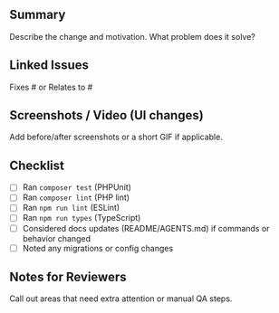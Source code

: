 ## Summary

Describe the change and motivation. What problem does it solve?

## Linked Issues

Fixes #<issue-number> or Relates to #<issue-number>

## Screenshots / Video (UI changes)

Add before/after screenshots or a short GIF if applicable.

## Checklist

- [ ] Ran `composer test` (PHPUnit)
- [ ] Ran `composer lint` (PHP lint)
- [ ] Ran `npm run lint` (ESLint)
- [ ] Ran `npm run types` (TypeScript)
- [ ] Considered docs updates (README/AGENTS.md) if commands or behavior changed
- [ ] Noted any migrations or config changes

## Notes for Reviewers

Call out areas that need extra attention or manual QA steps.

